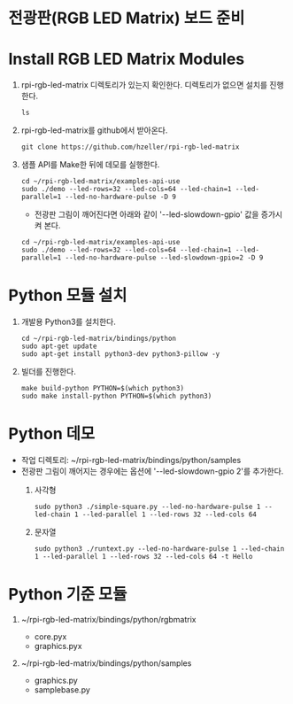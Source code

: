# 전광판(RGB LED Matrix) 보드 준비

# Install RGB LED Matrix Modules

1. rpi-rgb-led-matrix 디렉토리가 있는지 확인한다. 디렉토리가 없으면 설치를 진행한다.
   <pre><code>ls</code></pre>

2. rpi-rgb-led-matrix를 github에서 받아온다.
   <pre><code>git clone https://github.com/hzeller/rpi-rgb-led-matrix</code></pre>

3. 샘플 API를 Make한 뒤에 데모를 실행한다.
   <pre><code>cd ~/rpi-rgb-led-matrix/examples-api-use
   sudo ./demo --led-rows=32 --led-cols=64 --led-chain=1 --led-parallel=1 --led-no-hardware-pulse -D 9</code></pre>
   
   * 전광판 그림이 깨어진다면 아래와 같이 '--led-slowdown-gpio' 값을 증가시켜 본다.
   <pre><code>cd ~/rpi-rgb-led-matrix/examples-api-use
   sudo ./demo --led-rows=32 --led-cols=64 --led-chain=1 --led-parallel=1 --led-no-hardware-pulse --led-slowdown-gpio=2 -D 9</code></pre>

# Python 모듈 설치

1. 개발용 Python3를 설치한다.
   <pre><code>cd ~/rpi-rgb-led-matrix/bindings/python
   sudo apt-get update
   sudo apt-get install python3-dev python3-pillow -y</code></pre>

2. 빌더를 진행한다.
   <pre><code>make build-python PYTHON=$(which python3)
   sudo make install-python PYTHON=$(which python3)</code></pre>

# Python 데모

* 작업 디렉토리: ~/rpi-rgb-led-matrix/bindings/python/samples
* 전광판 그림이 깨어지는 경우에는 옵션에 '--led-slowdown-gpio 2'를 추가한다.
     1. 사각형
         <pre><code>sudo python3 ./simple-square.py --led-no-hardware-pulse 1 --led-chain 1 --led-parallel 1 --led-rows 32 --led-cols 64</code></pre>

     2. 문자열
         <pre><code>sudo python3 ./runtext.py --led-no-hardware-pulse 1 --led-chain 1 --led-parallel 1 --led-rows 32 --led-cols 64 -t Hello</code></pre>

# Python 기준 모듈

  1. ~/rpi-rgb-led-matrix/bindings/python/rgbmatrix
     * core.pyx
     * graphics.pyx

  2. ~/rpi-rgb-led-matrix/bindings/python/samples
     * graphics.py
     * samplebase.py

